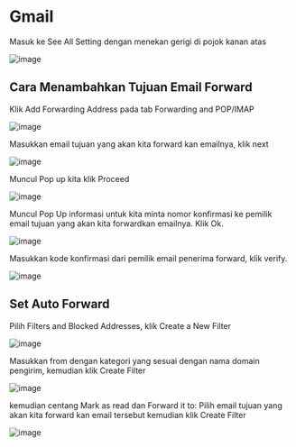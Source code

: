 # Gmail

Masuk ke See All Setting dengan menekan gerigi di pojok kanan atas

![image](https://user-images.githubusercontent.com/11188109/228113696-6689d787-9444-48d8-9ef4-7d9877de9b12.png)


## Cara Menambahkan Tujuan Email Forward

Klik Add Forwarding Address pada tab Forwarding and POP/IMAP

![image](https://user-images.githubusercontent.com/11188109/228115717-94071dfe-cc78-41e9-afba-bee739efe8ea.png)

Masukkan email tujuan yang akan kita forward kan emailnya, klik next

![image](https://user-images.githubusercontent.com/11188109/228116057-b2d34587-4d3e-40e5-9c7a-bf18b73bbc92.png)

Muncul Pop up kita klik Proceed

![image](https://user-images.githubusercontent.com/11188109/228116164-cf641c6e-d6dc-46ff-9d3f-7cc751cb900a.png)

Muncul Pop Up informasi untuk kita minta nomor konfirmasi ke pemilik email tujuan yang akan kita forwardkan emailnya. Klik Ok.

![image](https://user-images.githubusercontent.com/11188109/228116394-bd3ecfb6-f21b-46c1-bdf9-45bcea92506b.png)

Masukkan kode konfirmasi dari pemilik email penerima forward, klik verify.

![image](https://user-images.githubusercontent.com/11188109/228116540-b9835e21-281f-4875-951e-abe2997f78ca.png)


## Set Auto Forward


Pilih Filters and Blocked Addresses, klik Create a New Filter

![image](https://user-images.githubusercontent.com/11188109/228113810-d4f5e0fc-b196-4734-bc8b-79ca4e70dc91.png)

Masukkan from dengan kategori yang sesuai dengan nama domain pengirim, kemudian klik Create Filter

![image](https://user-images.githubusercontent.com/11188109/228114816-a63c637b-e812-49a1-b91f-6dc63730319a.png)

kemudian centang Mark as read dan Forward it to: Pilih email tujuan yang akan kita forward kan email tersebut kemudian klik Create Filter

![image](https://user-images.githubusercontent.com/11188109/228114994-e7923ab2-df46-4df6-99f3-5d6a96459473.png)

